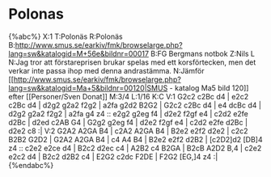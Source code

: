 # Polonas

{%abc%}
X:1
T:Polonäs
R:Polonäs
B:http://www.smus.se/earkiv/fmk/browselarge.php?lang=sw&katalogid=M+56e&bildnr=00017
B:FG Bergmans notbok
Z:Nils L
N:Jag tror att förstareprisen brukar spelas med ett korsförtecken, men det verkar inte passa ihop med denna andrastämma.
N:Jämför [[http://www.smus.se/earkiv/fmk/browselarge.php?lang=sw&katalogid=Ma+5&bildnr=00120|SMUS - katalog Ma5 bild 120]] efter [[Personer/Sven Donat]]
M:3/4
L:1/16
K:C
V:1
G2c2 c2Bc d4 | e2c2 c2Bc d4 | d2g2 g2a2 f2g2 | a2fa g2d2 B2G2 |
G2c2 c2Bc d4 | e4   dcBc d4 | d2g2 g2a2 f2g2 | a2fa g4 z4 ::
e2g2 g2eg f4 | d2e2 f2gf e4 | c2d2 e2fe d2Bc | d2ed c2AB G4 |
G2g2 g2eg f4 | d2e2 f2gf e4 | c2d2 e2fe d2Bc | d2e2 c8 :|
V:2
G2A2 A2GA B4 | c2A2 A2GA B4 | B2e2 e2f2 d2e2 | c2c2 B2B2 G2D2 |
G2A2 A2GA B4 | c4 A4 B4 | B2e2 e2f2 d2B2 | [c2D2]d2 [DB]4 z4 ::
c2e2 e2ce d4 | B2c2 d2ec c4 | A2B2 c4 B2GA | B2cB A2D2 B,4 |
c2e2 e2c2 d4 | B2c2 d2B2 c4 | E2G2 c2dc F2DE | F2G2 [EG,]4 z4 :|
{%endabc%}
